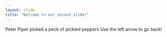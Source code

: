 ```yaml
---
layout: slide
title: "Welcome to our second slide!"
---
```

Peter Piper picked a peck of pickled peppers
Use the left arrow to go back!
